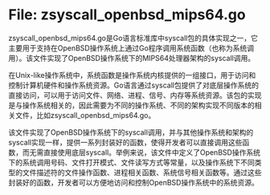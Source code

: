# File: zsyscall_openbsd_mips64.go

zsyscall_openbsd_mips64.go是Go语言标准库中syscall包的具体实现之一，它主要用于支持在OpenBSD操作系统上通过Go程序调用系统函数（也称为系统调用）。该文件实现了OpenBSD操作系统下的MIPS64处理器架构的syscall调用。

在Unix-like操作系统中，系统函数是操作系统内核提供的一组接口，用于访问和控制计算机硬件和操作系统资源。Go语言通过syscall包提供了对底层操作系统的直接访问，可以用于访问文件、网络、进程、信号、内存等系统资源。该包的实现是与操作系统相关的，因此需要为不同的操作系统、不同的架构实现不同版本的相关文件，比如zsyscall_openbsd_mips64.go。

该文件实现了OpenBSD操作系统下的syscall调用，并与其他操作系统和架构的syscall实现一样，提供一系列封装好的函数，使得开发者可以直接调用这些函数，而无需直接使用底层syscall。举例来说，该文件中定义了OpenBSD操作系统下的系统调用号码、文件打开模式、文件读写方式等常量，以及操作系统下不同类型的文件描述符的文件操作函数、进程相关函数、系统信号相关函数等。通过这些封装好的函数，开发者可以方便地访问和控制OpenBSD操作系统中的系统资源。

